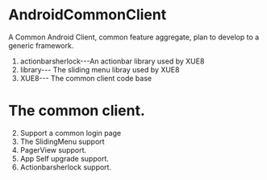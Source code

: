 AndroidCommonClient
===================

A Common Android Client, common feature aggregate, plan to develop to a generic framework.

1. actionbarsherlock---An actionbar library used by XUE8
2. library--- The sliding menu libray used by XUE8
3. XUE8--- The common client code base

The common client.
===============================================================================================
2. Support a common login page
3. The SlidingMenu support
4. PagerView support.
5. App Self upgrade support.
6. Actionbarsherlock support.

